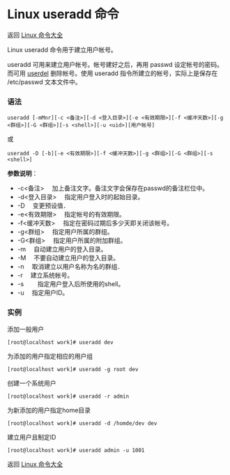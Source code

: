 # Linux useradd 命令

返回 [Linux 命令大全](https://ahuang007.github.com/Linux-Command)

Linux useradd 命令用于建立用户帐号。

useradd 可用来建立用户帐号。帐号建好之后，再用 passwd 设定帐号的密码。而可用 [userdel](https://github.com/ahuang007/Linux-Command/blob/master/userdel.md) 删除帐号。使用 useradd 指令所建立的帐号，实际上是保存在 /etc/passwd 文本文件中。

### 语法

```
useradd [-mMnr][-c <备注>][-d <登入目录>][-e <有效期限>][-f <缓冲天数>][-g <群组>][-G <群组>][-s <shell>][-u <uid>][用户帐号]
```

或

```
useradd -D [-b][-e <有效期限>][-f <缓冲天数>][-g <群组>][-G <群组>][-s <shell>]
```

**参数说明**：

- -c<备注> 　加上备注文字。备注文字会保存在passwd的备注栏位中。
- -d<登入目录> 　指定用户登入时的起始目录。
- -D 　变更预设值．
- -e<有效期限> 　指定帐号的有效期限。
- -f<缓冲天数> 　指定在密码过期后多少天即关闭该帐号。
- -g<群组> 　指定用户所属的群组。
- -G<群组> 　指定用户所属的附加群组。
- -m 　自动建立用户的登入目录。
- -M 　不要自动建立用户的登入目录。
- -n 　取消建立以用户名称为名的群组．
- -r 　建立系统帐号。
- -s<shell>　 　指定用户登入后所使用的shell。
- -u<uid> 　指定用户ID。

### 实例

添加一般用户

```
[root@localhost work]# useradd dev
```

为添加的用户指定相应的用户组

```
[root@localhost work]# useradd -g root dev
```

创建一个系统用户

```
[root@localhost work]# useradd -r admin
```

为新添加的用户指定home目录

```
[root@localhost work]# useradd -d /homde/dev dev
```

建立用户且制定ID

```
[root@localhost work]# useradd admin -u 1001
```

返回 [Linux 命令大全](https://ahuang007.github.com/Linux-Command)